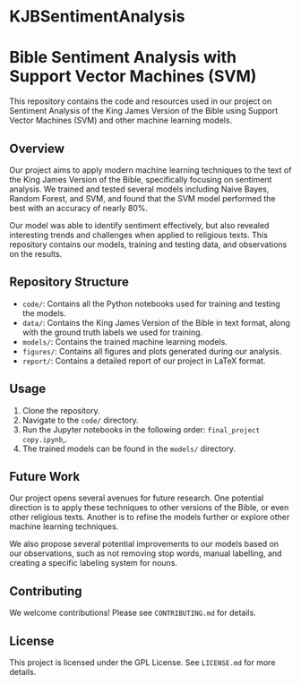 # KJBSentimentAnalysis

# Bible Sentiment Analysis with Support Vector Machines (SVM)

This repository contains the code and resources used in our project on Sentiment Analysis of the King James Version of the Bible using Support Vector Machines (SVM) and other machine learning models.

## Overview

Our project aims to apply modern machine learning techniques to the text of the King James Version of the Bible, specifically focusing on sentiment analysis. We trained and tested several models including Naive Bayes, Random Forest, and SVM, and found that the SVM model performed the best with an accuracy of nearly 80%.

Our model was able to identify sentiment effectively, but also revealed interesting trends and challenges when applied to religious texts. This repository contains our models, training and testing data, and observations on the results.

## Repository Structure

- `code/`: Contains all the Python notebooks used for training and testing the models.
- `data/`: Contains the King James Version of the Bible in text format, along with the ground truth labels we used for training.
- `models/`: Contains the trained machine learning models.
- `figures/`: Contains all figures and plots generated during our analysis.
- `report/`: Contains a detailed report of our project in LaTeX format.

## Usage

1. Clone the repository.
2. Navigate to the `code/` directory.
3. Run the Jupyter notebooks in the following order: `final_project copy.ipynb`,.
4. The trained models can be found in the `models/` directory.

## Future Work

Our project opens several avenues for future research. One potential direction is to apply these techniques to other versions of the Bible, or even other religious texts. Another is to refine the models further or explore other machine learning techniques.

We also propose several potential improvements to our models based on our observations, such as not removing stop words, manual labelling, and creating a specific labeling system for nouns.

## Contributing

We welcome contributions! Please see `CONTRIBUTING.md` for details.

## License

This project is licensed under the GPL License. See `LICENSE.md` for more details.

